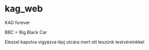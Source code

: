 # kag_web
KAG forever 

BBC =
Big Black Car

Eleszel kapolva vigyázva lépj utcára mert ott leszünk testvéreinkkel
